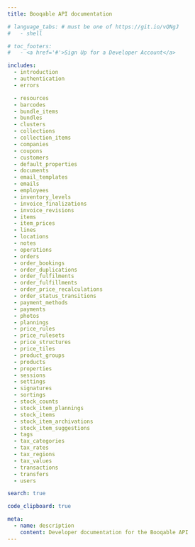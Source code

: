 ```yaml
---
title: Booqable API documentation

# language_tabs: # must be one of https://git.io/vQNgJ
#   - shell

# toc_footers:
#   - <a href='#'>Sign Up for a Developer Account</a>

includes:
  - introduction
  - authentication
  - errors

  - resources
  - barcodes
  - bundle_items
  - bundles
  - clusters
  - collections
  - collection_items
  - companies
  - coupons
  - customers
  - default_properties
  - documents
  - email_templates
  - emails
  - employees
  - inventory_levels
  - invoice_finalizations
  - invoice_revisions
  - items
  - item_prices
  - lines
  - locations
  - notes
  - operations
  - orders
  - order_bookings
  - order_duplications
  - order_fulfilments
  - order_fulfillments
  - order_price_recalculations
  - order_status_transitions
  - payment_methods
  - payments
  - photos
  - plannings
  - price_rules
  - price_rulesets
  - price_structures
  - price_tiles
  - product_groups
  - products
  - properties
  - sessions
  - settings
  - signatures
  - sortings
  - stock_counts
  - stock_item_plannings
  - stock_items
  - stock_item_archivations
  - stock_item_suggestions
  - tags
  - tax_categories
  - tax_rates
  - tax_regions
  - tax_values
  - transactions
  - transfers
  - users

search: true

code_clipboard: true

meta:
  - name: description
    content: Developer documentation for the Booqable API
---
```


